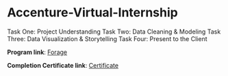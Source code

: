 # Accenture-Virtual-Internship

Task One: Project Understanding
Task Two: Data Cleaning & Modeling
Task Three: Data Visualization & Storytelling
Task Four: Present to the Client

**Program link**: [Forage](https://www.theforage.com/simulations/accenture-nam/data-analytics-mmlb)

**Completion Certificate link**: [Certificate](https://forage-uploads-prod.s3.amazonaws.com/completion-certificates/British%20Airways/NjynCWzGSaWXQCxSX_British%20Airways_uqKYRZM3DE3ZHWgSA_1717062561697_completion_certificate.pdf)
